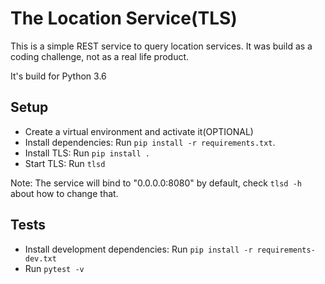 The Location Service(TLS)
=========================

This is a simple REST service to query location services. It was build as a 
coding challenge, not as a real life product.

It's build for Python 3.6

Setup
-----

* Create a virtual environment and activate it(OPTIONAL)
* Install dependencies: Run `pip install -r requirements.txt`.
* Install TLS: Run `pip install .`
* Start TLS: Run `tlsd`

Note: The service will bind to "0.0.0.0:8080" by default, check `tlsd -h`
about how to change that.

Tests
-----

* Install development dependencies: Run `pip install -r requirements-dev.txt`
* Run `pytest -v`
